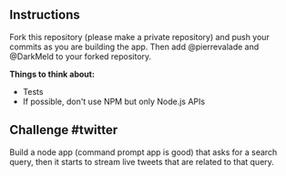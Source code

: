 Instructions
-----

Fork this repository (please make a private repository) and push your commits as you are building the app. Then add @pierrevalade and @DarkMeld to your forked repository.

**Things to think about:**
- Tests
- If possible, don't use NPM but only Node.js APIs

Challenge #twitter
-----

Build a node app (command prompt app is good) that asks for a search query, then it starts to stream live tweets that are related to that query.